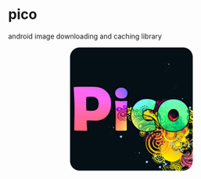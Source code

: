 # pico
android image downloading and caching library


<center>
<img src="https://raw.githubusercontent.com/alirezaashrafi/pico/master/app/src/main/res/drawable/logo.png" width="50%"  >

</center>
